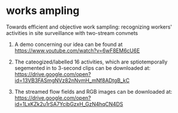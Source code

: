 # works ampling
Towards efficient and objective work sampling: recognizing workers' activities in site surveillance with two-stream convnets

1) A demo concerning our idea can be found at https://www.youtube.com/watch?v=6wF8EM6cU6E

2) The cateogized/labelled 16 activities, which are sptiotemporally segemented in to 3-second clips can be downloaded at:
https://drive.google.com/open?id=13VB3FASmgNVz82nNvmH_mNf8ADtgB_kC

3) The streamed flow fields and RGB images can be downloaded at:
https://drive.google.com/open?id=1LxKZk2u1rSA7YcibGzxH_GzN4hqCN4DS

